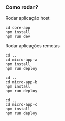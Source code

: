 ### Como rodar?

Rodar aplicação host

```
cd core-app
npm install
npm run dev
```

Rodar aplicações remotas

```
cd ..
cd micro-app-a
npm install
npm run deploy

cd ..
cd micro-app-b
npm install
npm run deploy

cd ..
cd micro-app-c
npm install
npm run deploy
```